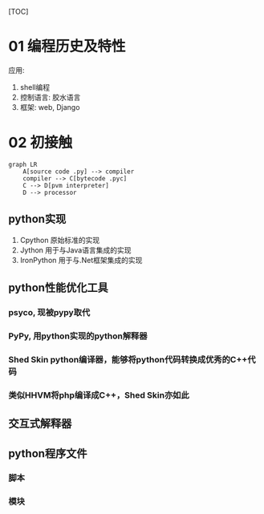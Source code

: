 [TOC]

# 01 编程历史及特性

应用:

1. shell编程
2. 控制语言: 胶水语言
3. 框架: web, Django

# 02 初接触

```mermaid
graph LR
	A[source code .py] --> compiler
    compiler --> C[bytecode .pyc]
    C --> D[pvm interpreter] 
    D --> processor
```

## python实现

1. Cpython 原始标准的实现
2. Jython 用于与Java语言集成的实现
3. IronPython 用于与.Net框架集成的实现

## python性能优化工具

### psyco, 现被pypy取代

### PyPy, 用python实现的python解释器

### Shed Skin python编译器，能够将python代码转换成优秀的C++代码

### 类似HHVM将php编译成C++，Shed Skin亦如此

## 交互式解释器

## python程序文件

### 脚本

### 模块



